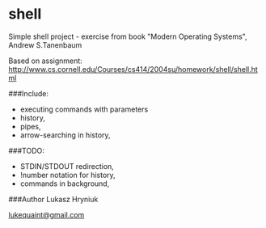 # shell

Simple shell project - exercise from book
"Modern Operating Systems", Andrew S.Tanenbaum

Based on assignment:
http://www.cs.cornell.edu/Courses/cs414/2004su/homework/shell/shell.html

###Include:
  - executing commands with parameters
  - history,
  - pipes,
  - arrow-searching in history,

###TODO:
  - STDIN/STDOUT redirection,
  - !number notation for history,
  - commands in background,

###Author
Lukasz Hryniuk

lukequaint@gmail.com
